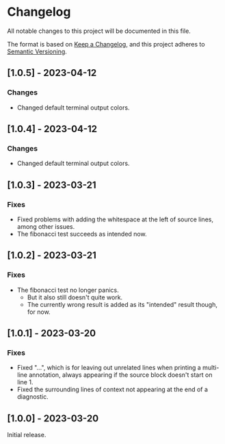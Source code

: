 # Changelog
All notable changes to this project will be documented in this file.

The format is based on [Keep a Changelog](https://keepachangelog.com/en/1.1.0/),
and this project adheres to [Semantic Versioning](https://semver.org/spec/v2.0.0.html).

## [1.0.5] - 2023-04-12

### Changes
- Changed default terminal output colors.

## [1.0.4] - 2023-04-12

### Changes
- Changed default terminal output colors.

## [1.0.3] - 2023-03-21

### Fixes
- Fixed problems with adding the whitespace at the left of source lines, among other issues.
- The fibonacci test succeeds as intended now.

## [1.0.2] - 2023-03-21

### Fixes
- The fibonacci test no longer panics.
  - But it also still doesn't quite work.
  - The currently wrong result is added as its "intended" result though, for now.

## [1.0.1] - 2023-03-20

### Fixes
- Fixed "...", which is for leaving out unrelated lines when printing a multi-line annotation,
  always appearing if the source block doesn't start on line 1.
- Fixed the surrounding lines of context not appearing at the end of a diagnostic.

## [1.0.0] - 2023-03-20
Initial release.
